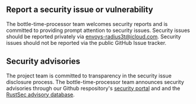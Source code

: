## Report a security issue or vulnerability

The bottle-time-processor team welcomes security reports and is committed to
providing prompt attention to security issues. Security issues should be
reported privately via [envoys-radius3t@icloud.com][support-email]. Security issues should
not be reported via the public GitHub Issue tracker.

## Security advisories

The project team is committed to transparency in the security issue disclosure
process. The bottle-time-processor team announces security advisories through our
Github respository's [security portal][sec-advisories] and and the
[RustSec advisory database][rustsec-db].

[rustsec-db]: https://github.com/RustSec/advisory-db
[sec-advisories]: https://github.com/jeckhart/bottle-time-processor/security/advisories
[support-email]: mailto:envoys-radius3t@icloud.com
